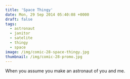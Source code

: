 ```yaml
---
title: 'Space Thingy'
date: Mon, 29 Sep 2014 05:40:08 +0000
draft: false
tags: 
  - astronaut
  - janitor
  - satelite
  - thingy
  - space
image: /img/comic-28-space-thingy.jpg
thumbnail: /img/comic-28-promo.jpg
---
```


When you assume you make an astronaut of you and me.